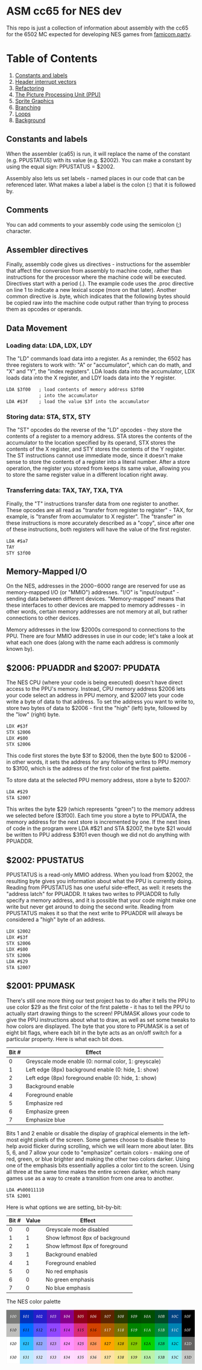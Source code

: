# ASM cc65 for NES dev
This repo is just a collection of information about assembly with the cc65 for the 6502 MC expected for developing NES 
games from [famicom.party](https://famicom.party/).

# Table of Contents
1. [Constants and labels](#constants-and-labels)
2. [Header interrupt vectors](pages/header_interruptvectors.md)
3. [Refactoring](pages/refactoring.md)
4. [The Picture Processing Unit (PPU)](pages/ppu.md)
5. [Sprite Graphics](pages/spritegraphics.md)
6. [Branching](pages/branching.md)
7. [Loops](pages/loops.md)
8. [Background](pages/background.md)

## Constants and labels
When the assembler (ca65) is run, it will replace the name of the constant (e.g. PPUSTATUS) with its value (e.g. $2002).
You can make a constant by using the equal sign: PPUSTATUS = $2002.

Assembly also lets us set labels - named places in our code that can be referenced later. What makes a label a label is
the colon (:) that it is followed by.

## Comments
You can add comments to your assembly code using the semicolon (;) character.

## Assembler directives
Finally, assembly code gives us directives - instructions for the assembler that affect the conversion from assembly to
machine code, rather than instructions for the processor where the machine code will be executed. Directives start with
a period (.). The example code uses the .proc directive on line 1 to indicate a new lexical scope (more on that later).
Another common directive is .byte, which indicates that the following bytes should be copied raw into the machine code 
output rather than trying to process them as opcodes or operands.

## Data Movement
### Loading data: LDA, LDX, LDY
The "LD" commands load data into a register. As a reminder, the 6502 has three registers to work with: "A" or "accumulator",
which can do math, and "X" and "Y", the "index registers". LDA loads data into the accumulator, LDX loads data into the X
register, and LDY loads data into the Y register.

````6502 assembly
LDA $3f00   ; load contents of memory address $3f00
            ; into the accumulator
LDA #$3f    ; load the value $3f into the accumulator
````

### Storing data: STA, STX, STY
The "ST" opcodes do the reverse of the "LD" opcodes - they store the contents of a register to a memory address. STA
stores the contents of the accumulator to the location specified by its operand, STX stores the contents of the X register,
and STY stores the contents of the Y register. The ST instructions cannot use immediate mode, since it doesn't make sense
to store the contents of a register into a literal number. After a store operation, the register you stored from keeps its
same value, allowing you to store the same register value in a different location right away.

### Transferring data: TAX, TAY, TXA, TYA
Finally, the "T" instructions transfer data from one register to another. These opcodes are all read as "transfer from
register to register" - TAX, for example, is "transfer from accumulator to X register". The "transfer" in these instructions
is more accurately described as a "copy", since after one of these instructions, both registers will have the value of the
first register.

````6502 assembly
LDA #$a7
TAY
STY $3f00
````

## Memory-Mapped I/O
On the NES, addresses in the $2000-$6000 range are reserved for use as memory-mapped I/O (or "MMIO") addresses. "I/O" is
"input/output" - sending data between different devices. "Memory-mapped" means that these interfaces to other devices are
mapped to memory addresses - in other words, certain memory addresses are not memory at all, but rather connections to 
other devices.

Memory addresses in the low $2000s correspond to connections to the PPU. There are four MMIO addresses in use in our code;
let's take a look at what each one does (along with the name each address is commonly known by).

## $2006: PPUADDR and $2007: PPUDATA
The NES CPU (where your code is being executed) doesn't have direct access to the PPU's memory. Instead, CPU memory address 
$2006 lets your code select an address in PPU memory, and $2007 lets your code write a byte of data to that address. To set
the address you want to write to, store two bytes of data to $2006 - first the "high" (left) byte, followed by the "low" 
(right) byte.

````6502 assembly
LDX #$3f
STX $2006
LDX #$00
STX $2006
````

This code first stores the byte $3f to $2006, then the byte $00 to $2006 - in other words, it sets the address for any 
following writes to PPU memory to $3f00, which is the address of the first color of the first palette.

To store data at the selected PPU memory address, store a byte to $2007:

````6502 assembly
LDA #$29
STA $2007
````

This writes the byte $29 (which represents "green") to the memory address we selected before ($3f00). Each time you store
a byte to PPUDATA, the memory address for the next store is incremented by one. If the next lines of code in the program
were LDA #$21 and STA $2007, the byte $21 would be written to PPU address $3f01 even though we did not do anything with 
PPUADDR.

## $2002: PPUSTATUS
PPUSTATUS is a read-only MMIO address. When you load from $2002, the resulting byte gives you information about what the 
PPU is currently doing. Reading from PPUSTATUS has one useful side-effect, as well: it resets the "address latch" for 
PPUADDR. It takes two writes to PPUADDR to fully specify a memory address, and it is possible that your code might make 
one write but never get around to doing the second write. Reading from PPUSTATUS makes it so that the next write to PPUADDR 
will always be considered a "high" byte of an address.

````6502 assembly
LDX $2002
LDX #$3f
STX $2006
LDX #$00
STX $2006
LDA #$29
STA $2007
````

## $2001: PPUMASK
There's still one more thing our test project has to do after it tells the PPU to use color $29 as the first color of the 
first palette - it has to tell the PPU to actually start drawing things to the screen! PPUMASK allows your code to give 
the PPU instructions about what to draw, as well as set some tweaks to how colors are displayed. The byte that you store
to PPUMASK is a set of eight bit flags, where each bit in the byte acts as an on/off switch for a particular property.
Here is what each bit does.

| Bit # | Effect                                                |
|-------|-------------------------------------------------------|
| 0     | Greyscale mode enable (0: normal color, 1: greyscale) |
| 1     | Left edge (8px) background enable (0: hide, 1: show)  |
| 2     | Left edge (8px) foreground enable (0: hide, 1: show)  |
| 3     | Background enable                                     |
| 4     | Foreground enable                                     |
| 5     | Emphasize red                                         |
| 6     | Emphasize green                                       |
| 7     | Emphasize blue                                        |

Bits 1 and 2 enable or disable the display of graphical elements in the left-most eight pixels of the screen. Some games 
choose to disable these to help avoid flicker during scrolling, which we will learn more about later. Bits 5, 6, and 7 
allow your code to "emphasize" certain colors - making one of red, green, or blue brighter and making the other two 
colors darker. Using one of the emphasis bits essentially applies a color tint to the screen. Using all three at the 
same time makes the entire screen darker, which many games use as a way to create a transition from one area to another.

````6502 assembly
LDA #%00011110
STA $2001
````

Here is what options we are setting, bit-by-bit:

| Bit # | Value | Effect                          |
|-------|-------|---------------------------------|
| 0     | 0     | Greyscale mode disabled         |
| 1     | 1     | Show leftmost 8px of background |
| 2     | 1     | Show leftmost 8px of foreground |
| 3     | 1     | Background enabled              |
| 4     | 1     | Foreground enabled              |
| 5     | 0     | No red emphasis                 |
| 6     | 0     | No green emphasis               |
| 7     | 0     | No blue emphasis                |

The NES color palette

![img.png](assets/img.png)